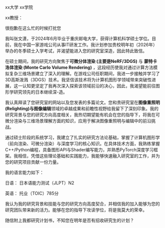xx大学 xx学院

xx教授：

很抱歉在这么忙的时候打扰您

我叫张文潇，于2024年6月毕业于重庆邮电大学，获得计算机科学硕士学位。目前，我在中国一家游戏公司从事IT研发工作。我计划参加贵校明年初（2026年）举办的冬季硕士入学考试，并渴望能进入您的研究室深造，因此特此致信。

在硕士期间，我的研究方向聚焦于**可微分体渲染 (主要是NeRF/3DGS)** 与 **蒙特卡洛体渲染 (Monte Carlo Volume Rendering)** ，这段经历使我对通过计算方法模拟复杂三维场景建立了深入的理解。在游戏公司任职期间，我进一步接触并学习了3D高斯泼溅（3DGS）技术。我坚信该技术将为计算机图形学领域带来突破性进展，这一认知更坚定了我再次深入探索该领域前沿的决心，因此，我渴望能前往图形学研究领先的日本继续深-造。

我认真拜读了您研究室的网站以及您发表的多篇论文。您和贵研究室在**图像重照明(Relighting)与图像编辑**领域的卓越成果和前瞻性视野给我留下了深刻印象。我的研究背景与您的研究方向高度相关，我热切期望能有机会在您的指导下，将我在可微分渲染与三维场景理解方面的知识，应用于解决图像重照明与编辑中的前沿挑战。

通过硕士阶段的系统学习，我建立了扎实的研究方法论基础，掌握了计算机图形学（前向渲染、可微分渲染）与深度学习的核心知识。在具体技术方面，我熟练掌握C++/Python编程，具备图形API与Shader编写能力，并熟悉PyTorch深度学习框架。我相信，凭借这些理论基础和实践能力，我能够快速融入研究室的工作，并为您的研究项目贡献一份力量。

我的语言能力如下：

日语： 日本语能力测试（JLPT）N2

英语： 托业（TOIC）785分

我认为我的研究背景和技能与您的研究方向高度契合，并相信我的加入能够为您的研究团队带来新的活力。能够在您的指导下攻读学位，将是我莫大的荣幸。

随信附上我都研究计划书，不知您在明年是否有招收研究生的计划？
